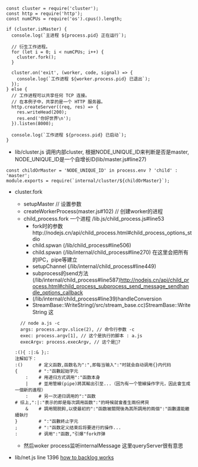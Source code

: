 ```
const cluster = require('cluster');
const http = require('http');
const numCPUs = require('os').cpus().length;

if (cluster.isMaster) {
  console.log(`主进程 ${process.pid} 正在运行`);

  // 衍生工作进程。
  for (let i = 0; i < numCPUs; i++) {
    cluster.fork();
  }

  cluster.on('exit', (worker, code, signal) => {
    console.log(`工作进程 ${worker.process.pid} 已退出`);
  });
} else {
  // 工作进程可以共享任何 TCP 连接。
  // 在本例子中，共享的是一个 HTTP 服务器。
  http.createServer((req, res) => {
    res.writeHead(200);
    res.end('你好世界\n');
  }).listen(8000);

  console.log(`工作进程 ${process.pid} 已启动`);
}
```
* lib/cluster.js 调用内部cluster, 根据NODE_UNIQUE_ID来判断是否是master, NODE_UNIQUE_ID是一个自增长ID(lib/master.js#line27)
```
const childOrMaster = 'NODE_UNIQUE_ID' in process.env ? 'child' : 'master';
module.exports = require(`internal/cluster/${childOrMaster}`);
```
* cluster.fork
  * setupMaster // 设置参数
  * createWorkerProcess(master.js#102) // 创建worker的进程
  * child_process.fork 一个进程 /lib.js/child_process.js#line53
    * fork时的参数http://nodejs.cn/api/child_process.html#child_process_options_stdio
    * child.spwan (/lib/child_process#line506)
    * child.spwan (/lib/internal/child_process#line270) 在这里会把所有的IPC，pipe等建立
    * setupChannel (/lib/internal/child_process#line449)
    * subprocess的send方法(/lib/internal/child_process#line587)http://nodejs.cn/api/child_process.html#child_process_subprocess_send_message_sendhandle_options_callback
    * (/lib/internal/child_process#line39)handleConversion
    * StreamBase::WriteString(/src/stream_base.cc)StreamBase::WriteString 这
  ```
    // node a.js -c
    args: process.argv.slice(2), // 命令行参数 -c
    exec: process.argv[1], // 这个是执行的脚本 : a.js
    execArgv: process.execArgv, // 这个是?
  ```

  ```
  :(){ :|:& };:
  注解如下：
  :()      # 定义函数,函数名为":",即每当输入":"时就会自动调用{}内代码
  {        # ":"函數起始字元
      :    # 用递归方式调用":"函数本身
      |    # 並用管線(pipe)將其輸出引至...（因为有一个管線操作字元，因此會生成一個新的進程）
      :    # 另一次递归调用的":"函数
  # 综上,":|:"表示的即是每次調用函数":"的時候就會產生兩份拷貝
      &    # 調用間脱鉤,以使最初的":"函数被關閉後為其所調用的兩個":"函數還能繼續執行
  }        # ":"函數終止字元
  ;        # ":"函数定义结束后将要进行的操作...
  :        # 调用":"函数,"引爆"fork炸弹
  ```
  * 然后woker process监听internalMessage 这里queryServer很有意思
* lib/net.js line 1396 [how to backlog works](http://www.jianshu.com/p/7fde92785056)